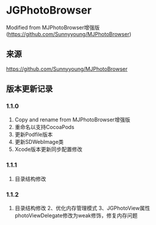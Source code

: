 # JGPhotoBrowser
 
Modified from MJPhotoBrowser增强版(https://github.com/Sunnyyoung/MJPhotoBrowser)

## 来源

https://github.com/Sunnyyoung/MJPhotoBrowser

## 版本更新记录

### 1.1.0

1. Copy and rename from MJPhotoBrowser增强版
2. 重命名以支持CocoaPods
3. 更新Podfile版本
4. 更新SDWebImage类
5. Xcode版本更新同步配置修改

### 1.1.1

1. 目录结构修改

### 1.1.2

1. 目录结构修改
2、优化内存管理模式
3、JGPhotoView属性photoViewDelegate修改为weak修饰，修复内存问题
